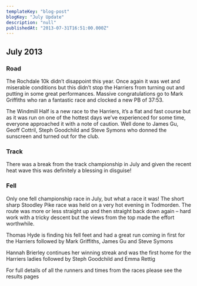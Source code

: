 ```yaml
---
templateKey: "blog-post"
blogKey: "July Update"
description: "null"
publishedAt: "2013-07-31T16:51:00.000Z"
---
```

## July 2013

### Road
The Rochdale 10k didn’t disappoint this year. Once again it was wet and miserable conditions but this didn’t stop the Harriers from turning out and putting in some great performances. Massive congratulations go to Mark Griffiths who ran a fantastic race and clocked a new PB of 37:53.

The Windmill Half is a new race to the Harriers, it’s a flat and fast course but as it was run on one of the hottest days we’ve experienced for some time, everyone approached it with a note of caution. Well done to James Gu, Geoff Cottril, Steph Goodchild and Steve Symons who donned the sunscreen and turned out for the club.

### Track
There was a break from the track championship in July and given the recent heat wave this was definitely a blessing in disguise!

### Fell
Only one fell championship race in July, but what a race it was! The short sharp Stoodley Pike race was held on a very hot evening in Todmorden. The route was more or less straight up and then straight back down again – hard work with a tricky descent but the views from the top made the effort worthwhile.

Thomas Hyde is finding his fell feet and had a great run coming in first for the Harriers followed by Mark Griffiths, James Gu and Steve Symons

Hannah Brierley continues her winning streak and was the first home for the Harriers ladies followed by Steph Goodchild and Emma Rettig

For full details of all the runners and times from the races please see the results pages
